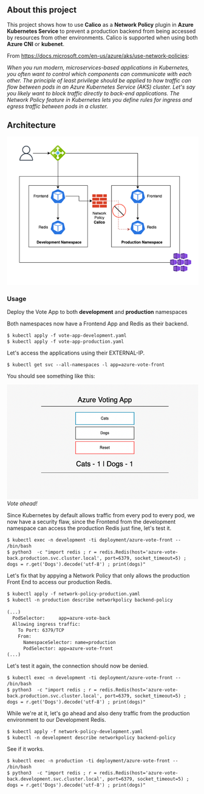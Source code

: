 ## About this project

This project shows how to use **Calico** as a **Network Policy** plugin in **Azure Kubernetes Service** to prevent a production backend from being accessed by resources from other environments. Calico is supported when using both **Azure CNI** or **kubenet**.

From https://docs.microsoft.com/en-us/azure/aks/use-network-policies:

_When you run modern, microservices-based applications in Kubernetes, you often want to control which components can communicate with each other. The principle of least privilege should be applied to how traffic can flow between pods in an Azure Kubernetes Service (AKS) cluster. Let's say you likely want to block traffic directly to back-end applications. The Network Policy feature in Kubernetes lets you define rules for ingress and egress traffic between pods in a cluster._


## Architecture

![Architecture](azure-vote-app-architecture.png)

### Usage

Deploy the Vote App to both **development** and **production** namespaces

Both namespaces now have a Frontend App and Redis as their backend.

```
$ kubectl apply -f vote-app-development.yaml
$ kubectl apply -f vote-app-production.yaml
```

Let's access the applications using their EXTERNAL-IP.

```
$ kubectl get svc --all-namespaces -l app=azure-vote-front
```

You should see something like this:

![Vote App](azure-vote-app.png)
_Vote ahead!_

Since Kubernetes by default allows traffic from every pod to every pod, we now have a security flaw, since the Frontend from the development namespace can access the production Redis just fine, let's test it.

```
$ kubectl exec -n development -ti deployment/azure-vote-front -- /bin/bash
$ python3  -c "import redis ; r = redis.Redis(host='azure-vote-back.production.svc.cluster.local', port=6379, socket_timeout=5) ; dogs = r.get('Dogs').decode('utf-8') ; print(dogs)"
```

Let's fix that by appying a Network Policy that only allows the production Front End to access our production Redis.

```
$ kubectl apply -f network-policy-production.yaml
$ kubectl -n production describe networkpolicy backend-policy 

(...)
  PodSelector:     app=azure-vote-back
  Allowing ingress traffic:
    To Port: 6379/TCP
    From:
      NamespaceSelector: name=production
      PodSelector: app=azure-vote-front
(...)
```

Let's test it again, the connection should now be denied.

```
$ kubectl exec -n development -ti deployment/azure-vote-front -- /bin/bash
$ python3  -c "import redis ; r = redis.Redis(host='azure-vote-back.production.svc.cluster.local', port=6379, socket_timeout=5) ; dogs = r.get('Dogs').decode('utf-8') ; print(dogs)"
```

While we're at it, let's go ahead and also deny traffic from the production environment to our Development Redis.

```
$ kubectl apply -f network-policy-development.yaml
$ kubectl -n development describe networkpolicy backend-policy 
```

See if it works.

```
$ kubectl exec -n production -ti deployment/azure-vote-front -- /bin/bash
$ python3  -c "import redis ; r = redis.Redis(host='azure-vote-back.development.svc.cluster.local', port=6379, socket_timeout=5) ; dogs = r.get('Dogs').decode('utf-8') ; print(dogs)"
```